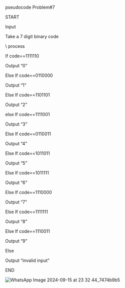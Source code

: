 pseudocode
Problem#7

START 

Input 

Take a 7 digit binary code 

\\ process 

If code==1111110

Output “0”

 Else If code==0110000
 
Output “1”

 Else If code==1101101
 
Output “2”

 else If code==1111001
 
Output “3”

Else If code==0110011

Output “4”

Else If code==1011011

Output “5”

Else If code==1011111

Output “6"

Else If code==1110000

Output “7”

Else If code==1111111

Output “8”

Else If code==1110011

Output “9”

Else

Output “invalid input”

END

![WhatsApp Image 2024-09-15 at 23 32 44_7474b9b5](https://github.com/user-attachments/assets/0a98b00e-b1a2-425d-bf22-d6e9ed855a09)



